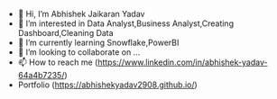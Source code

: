- 👋 Hi, I’m Abhishek Jaikaran Yadav
- 👀 I’m interested in Data Analyst,Business Analyst,Creating Dashboard,Cleaning Data
- 🌱 I’m currently learning Snowflake,PowerBI
- 💞️ I’m looking to collaborate on ...
- 📫 How to reach me (https://www.linkedin.com/in/abhishek-yadav-64a4b7235/)
- Portfolio (https://abhishekyadav2908.github.io/)

<!---
Abhishekyadav2908/Abhishekyadav2908 is a ✨ special ✨ repository because its `README.md` (this file) appears on your GitHub profile.
You can click the Preview link to take a look at your changes.
--->
